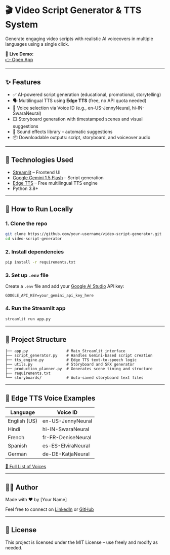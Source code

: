 # 🎬 Video Script Generator & TTS System

Generate engaging video scripts with realistic AI voiceovers in multiple languages using a single click.

🔗 **Live Demo:**  
[👉 Open App](https://video-script-generator-with-tts-8ox4lamds9hhgg5mmwepvo.streamlit.app/)

---

## ✨ Features

- ✅ AI-powered script generation (educational, promotional, storytelling)
- 🗣️ Multilingual TTS using **Edge TTS** (free, no API quota needed)
- 🎤 Voice selection via Voice ID (e.g., en-US-JennyNeural, hi-IN-SwaraNeural)
- 🎞️ Storyboard generation with timestamped scenes and visual suggestions
- 🎵 Sound effects library – automatic suggestions
- 📦 Downloadable outputs: script, storyboard, and voiceover audio

---

## 🧠 Technologies Used

- [Streamlit](https://streamlit.io/) – Frontend UI
- [Google Gemini 1.5 Flash](https://makersuite.google.com/app) – Script generation
- [Edge TTS](https://github.com/rany2/edge-tts) – Free multilingual TTS engine
- Python 3.8+

---

## 🚀 How to Run Locally

### 1. Clone the repo

```bash
git clone https://github.com/your-username/video-script-generator.git
cd video-script-generator
```

### 2. Install dependencies

```bash
pip install -r requirements.txt
```

### 3. Set up `.env` file

Create a `.env` file and add your [Google AI Studio](https://makersuite.google.com/app) API key:

```
GOOGLE_API_KEY=your_gemini_api_key_here
```

### 4. Run the Streamlit app

```bash
streamlit run app.py
```

---

## 📁 Project Structure

```
├── app.py                 # Main Streamlit interface
├── script_generator.py    # Handles Gemini-based script creation
├── tts_engine.py          # Edge TTS text-to-speech logic
├── utils.py               # Storyboard and SFX generator
├── production_planner.py  # Generates scene timing and structure
├── requirements.txt       
└── storyboards/           # Auto-saved storyboard text files
```

---

## 📌 Edge TTS Voice Examples

| Language     | Voice ID              |
|--------------|------------------------|
| English (US) | en-US-JennyNeural     |
| Hindi        | hi-IN-SwaraNeural     |
| French       | fr-FR-DeniseNeural    |
| Spanish      | es-ES-ElviraNeural    |
| German       | de-DE-KatjaNeural     |

[🔗 Full List of Voices](https://learn.microsoft.com/en-us/azure/ai-services/speech-service/language-support#text-to-speech)

---

## 🙋‍♂️ Author

Made with ❤️ by [Your Name]

Feel free to connect on [LinkedIn](https://linkedin.com/) or [GitHub](https://github.com/)

---

## 📝 License

This project is licensed under the MIT License – use freely and modify as needed.
